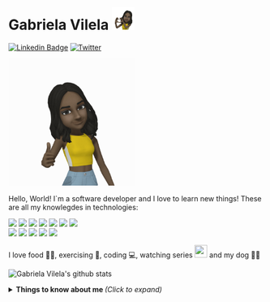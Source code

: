 

<!--
**gtvilela/gtvilela** is a ✨ _special_ ✨ repository because its `README.md` (this file) appears on your GitHub profile.

Here are some ideas to get you started:

- 🔭 I’m currently working on ...
- 🌱 I’m currently learning ...
- 👯 I’m looking to collaborate on ...
- 🤔 I’m looking for help with ...
- 💬 Ask me about ...
- 📫 How to reach me: ...
- 😄 Pronouns: ...
- ⚡ Fun fact: ...
-->

# Gabriela Vilela <img src="/Bibi.png" width="45" height="45"/>
[![Linkedin Badge](https://img.shields.io/badge/-LinkedIn-blue?style=flat-square&logo=Linkedin&logoColor=white&link=https://www.linkedin.com/in/gabriela-vilela-38a7b994/)](https://www.linkedin.com/in/gabriela-vilela-38a7b994/)
[![Twitter](https://img.shields.io/twitter/url/https/twitter.com/cloudposse.svg?style=social&label=Follow%20%40gabrielathalita)](https://twitter.com/Gabrielathalita)

<img src="/github-joinha.gif" width="250" height="250"/>


Hello, World! I`m a software developer and I love to learn new things! These are all my knowlegdes in technologies:


<img src="https://img.shields.io/badge/C%23-239120?style=for-the-badge&logo=c-sharp&logoColor=white" /> <img src="https://img.shields.io/badge/HTML5-E34F26?style=for-the-badge&logo=html5&logoColor=white" /> <img src="https://img.shields.io/badge/CSS3-1572B6?style=for-the-badge&logo=css3&logoColor=white" /> <img src="https://img.shields.io/badge/.NET-5C2D91?style=for-the-badge&logo=.net&logoColor=white" /> <img src="https://img.shields.io/badge/JavaScript-F7DF1E?style=for-the-badge&logo=javascript&logoColor=black" /> <img src="https://img.shields.io/badge/Node.js-43853D?style=for-the-badge&logo=node.js&logoColor=white" />
<img src="https://img.shields.io/badge/React-20232A?style=for-the-badge&logo=react&logoColor=61DAFB" /><br>
<img src="https://img.shields.io/badge/React_Native-20232A?style=for-the-badge&logo=react&logoColor=61DAFB" />
<img src="https://img.shields.io/badge/Angular-DD0031?style=for-the-badge&logo=angular&logoColor=white" />
<img src="https://img.shields.io/badge/MongoDB-4EA94B?style=for-the-badge&logo=mongodb&logoColor=white" />
<img src="https://img.shields.io/badge/MySQL-00000F?style=for-the-badge&logo=mysql&logoColor=white" />
<img src="https://img.shields.io/badge/Heroku-430098?style=for-the-badge&logo=heroku&logoColor=white" />

I love food 🍔🍕, exercising :muscle:, coding 💻, watching series <img src="https://upload.wikimedia.org/wikipedia/commons/thumb/7/75/Netflix_icon.svg/1200px-Netflix_icon.svg.png" width="25" height="25"/> and my dog :dog::two_hearts:

![Gabriela Vilela's github stats](https://github-readme-stats.vercel.app/api?username=gtvilela&show_icons=true&theme=great-gatsby)

<details>
  <summary> <b> Things to know about me </b> <i>(Click to expand)</i> </summary>
    </br>

    
 </details>
